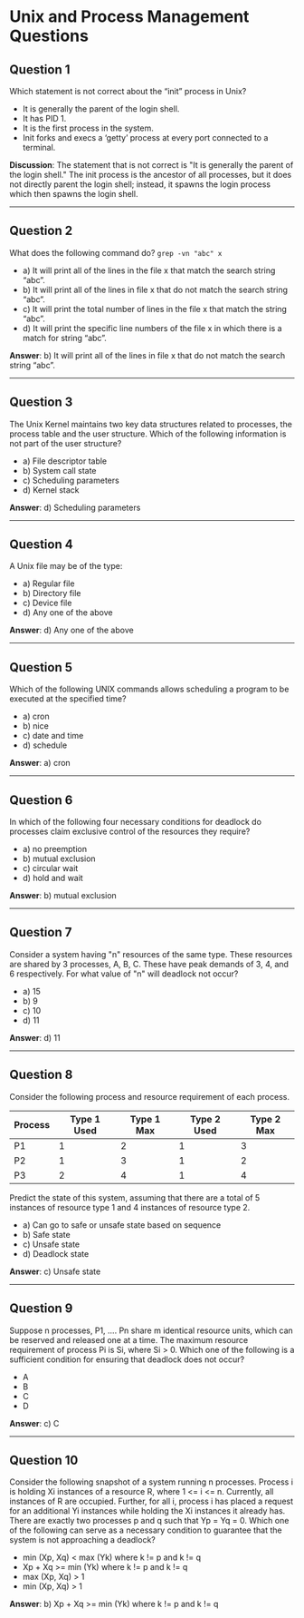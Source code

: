 # Unix and Process Management Questions

## Question 1
Which statement is not correct about the “init” process in Unix?
- It is generally the parent of the login shell.
- It has PID 1.
- It is the first process in the system.
- Init forks and execs a ‘getty’ process at every port connected to a terminal.

**Discussion**: The statement that is not correct is "It is generally the parent of the login shell." The init process is the ancestor of all processes, but it does not directly parent the login shell; instead, it spawns the login process which then spawns the login shell.

---

## Question 2
What does the following command do? `grep -vn "abc" x`
- a) It will print all of the lines in the file x that match the search string “abc”.
- b) It will print all of the lines in file x that do not match the search string “abc”.
- c) It will print the total number of lines in the file x that match the string “abc”.
- d) It will print the specific line numbers of the file x in which there is a match for string “abc”.

**Answer**: b) It will print all of the lines in file x that do not match the search string “abc”.

---

## Question 3
The Unix Kernel maintains two key data structures related to processes, the process table and the user structure. Which of the following information is not part of the user structure?
- a) File descriptor table
- b) System call state
- c) Scheduling parameters
- d) Kernel stack

**Answer**: d) Scheduling parameters

---

## Question 4
A Unix file may be of the type:
- a) Regular file
- b) Directory file
- c) Device file
- d) Any one of the above

**Answer**: d) Any one of the above

---

## Question 5
Which of the following UNIX commands allows scheduling a program to be executed at the specified time?
- a) cron
- b) nice
- c) date and time
- d) schedule

**Answer**: a) cron

---

## Question 6
In which of the following four necessary conditions for deadlock do processes claim exclusive control of the resources they require?
- a) no preemption
- b) mutual exclusion
- c) circular wait
- d) hold and wait

**Answer**: b) mutual exclusion

---

## Question 7
Consider a system having "n" resources of the same type. These resources are shared by 3 processes, A, B, C. These have peak demands of 3, 4, and 6 respectively. For what value of "n" will deadlock not occur?
- a) 15
- b) 9
- c) 10
- d) 11

**Answer**: d) 11

---

## Question 8
Consider the following process and resource requirement of each process.

| Process | Type 1 Used | Type 1 Max | Type 2 Used | Type 2 Max |
|---------|--------------|-------------|--------------|-------------|
| P1      | 1            | 2           | 1            | 3           |
| P2      | 1            | 3           | 1            | 2           |
| P3      | 2            | 4           | 1            | 4           |

Predict the state of this system, assuming that there are a total of 5 instances of resource type 1 and 4 instances of resource type 2.
- a) Can go to safe or unsafe state based on sequence
- b) Safe state
- c) Unsafe state
- d) Deadlock state

**Answer**: c) Unsafe state

---

## Question 9
Suppose n processes, P1, …. Pn share m identical resource units, which can be reserved and released one at a time. The maximum resource requirement of process Pi is Si, where Si > 0. Which one of the following is a sufficient condition for ensuring that deadlock does not occur?

- A
- B
- C
- D

**Answer**: c) C

---

## Question 10
Consider the following snapshot of a system running n processes. Process i is holding Xi instances of a resource R, where 1 <= i <= n. Currently, all instances of R are occupied. Further, for all i, process i has placed a request for an additional Yi instances while holding the Xi instances it already has. There are exactly two processes p and q such that Yp = Yq = 0. Which one of the following can serve as a necessary condition to guarantee that the system is not approaching a deadlock?
- min (Xp, Xq) < max (Yk) where k != p and k != q
- Xp + Xq >= min (Yk) where k != p and k != q
- max (Xp, Xq) > 1
- min (Xp, Xq) > 1

**Answer**: b) Xp + Xq >= min (Yk) where k != p and k != q